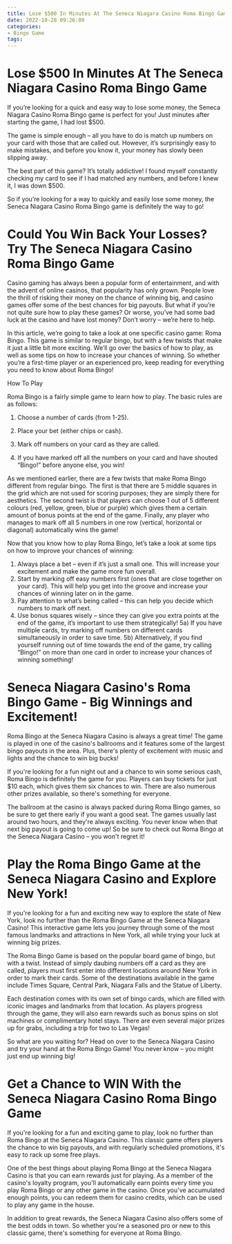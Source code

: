 ```yaml
---
title: Lose $500 In Minutes At The Seneca Niagara Casino Roma Bingo Game 
date: 2022-10-28 09:26:09
categories:
- Bingo Game
tags:
---
```



#  Lose $500 In Minutes At The Seneca Niagara Casino Roma Bingo Game 

If you’re looking for a quick and easy way to lose some money, the Seneca Niagara Casino Roma Bingo game is perfect for you! Just minutes after starting the game, I had lost $500.

The game is simple enough – all you have to do is match up numbers on your card with those that are called out. However, it’s surprisingly easy to make mistakes, and before you know it, your money has slowly been slipping away.

The best part of this game? It’s totally addictive! I found myself constantly checking my card to see if I had matched any numbers, and before I knew it, I was down $500.

So if you’re looking for a way to quickly and easily lose some money, the Seneca Niagara Casino Roma Bingo game is definitely the way to go!

#  Could You Win Back Your Losses? Try The Seneca Niagara Casino Roma Bingo Game 

Casino gaming has always been a popular form of entertainment, and with the advent of online casinos, that popularity has only grown. People love the thrill of risking their money on the chance of winning big, and casino games offer some of the best chances for big payouts. But what if you’re not quite sure how to play these games? Or worse, you’ve had some bad luck at the casino and have lost money? Don’t worry – we’re here to help.

In this article, we’re going to take a look at one specific casino game: Roma Bingo. This game is similar to regular bingo, but with a few twists that make it just a little bit more exciting. We’ll go over the basics of how to play, as well as some tips on how to increase your chances of winning. So whether you’re a first-time player or an experienced pro, keep reading for everything you need to know about Roma Bingo!

How To Play

Roma Bingo is a fairly simple game to learn how to play. The basic rules are as follows:

1. Choose a number of cards (from 1-25).

2. Place your bet (either chips or cash).

3. Mark off numbers on your card as they are called.

4. If you have marked off all the numbers on your card and have shouted “Bingo!” before anyone else, you win!

As we mentioned earlier, there are a few twists that make Roma Bingo different from regular bingo. The first is that there are 5 middle squares in the grid which are not used for scoring purposes; they are simply there for aesthetics. The second twist is that players can choose 1 out of 5 different colours (red, yellow, green, blue or purple) which gives them a certain amount of bonus points at the end of the game. Finally, any player who manages to mark off all 5 numbers in one row (vertical, horizontal or diagonal) automatically wins the game!


Now that you know how to play Roma Bingo, let’s take a look at some tips on how to improve your chances of winning:

1. Always place a bet – even if it’s just a small one. This will increase your excitement and make the game more fun overall.
2. Start by marking off easy numbers first (ones that are close together on your card). This will help you get into the groove and increase your chances of winning later on in the game.
3. Pay attention to what’s being called – this can help you decide which numbers to mark off next. 
4. Use bonus squares wisely – since they can give you extra points at the end of the game, it’s important to use them strategically! 
5a) If you have multiple cards, try marking off numbers on different cards simultaneously in order to save time. 
5b) Alternatively, if you find yourself running out of time towards the end of the game, try calling “Bingo!” on more than one card in order to increase your chances of winning something!

#  Seneca Niagara Casino's Roma Bingo Game - Big Winnings and Excitement! 

Roma Bingo at the Seneca Niagara Casino is always a great time! The game is played in one of the casino's ballrooms and it features some of the largest bingo payouts in the area. Plus, there's plenty of excitement with music and lights and the chance to win big bucks!

If you're looking for a fun night out and a chance to win some serious cash, Roma Bingo is definitely the game for you. Players can buy tickets for just $10 each, which gives them six chances to win. There are also numerous other prizes available, so there's something for everyone.

The ballroom at the casino is always packed during Roma Bingo games, so be sure to get there early if you want a good seat. The games usually last around two hours, and they're always exciting. You never know when that next big payout is going to come up! So be sure to check out Roma Bingo at the Seneca Niagara Casino – you won't regret it!

#  Play the Roma Bingo Game at the Seneca Niagara Casino and Explore New York! 

If you're looking for a fun and exciting new way to explore the state of New York, look no further than the Roma Bingo Game at the Seneca Niagara Casino! This interactive game lets you journey through some of the most famous landmarks and attractions in New York, all while trying your luck at winning big prizes.

The Roma Bingo Game is based on the popular board game of bingo, but with a twist. Instead of simply daubing numbers off a card as they are called, players must first enter into different locations around New York in order to mark their cards. Some of the destinations available in the game include Times Square, Central Park, Niagara Falls and the Statue of Liberty.

Each destination comes with its own set of bingo cards, which are filled with iconic images and landmarks from that location. As players progress through the game, they will also earn rewards such as bonus spins on slot machines or complimentary hotel stays. There are even several major prizes up for grabs, including a trip for two to Las Vegas!

So what are you waiting for? Head on over to the Seneca Niagara Casino and try your hand at the Roma Bingo Game! You never know – you might just end up winning big!

#  Get a Chance to WIN With the Seneca Niagara Casino Roma Bingo Game

If you're looking for a fun and exciting game to play, look no further than Roma Bingo at the Seneca Niagara Casino. This classic game offers players the chance to win big payouts, and with regularly scheduled promotions, it's easy to rack up some free plays.

One of the best things about playing Roma Bingo at the Seneca Niagara Casino is that you can earn rewards just for playing. As a member of the casino's loyalty program, you'll automatically earn points every time you play Roma Bingo or any other game in the casino. Once you've accumulated enough points, you can redeem them for casino credits, which can be used to play any game in the house.

In addition to great rewards, the Seneca Niagara Casino also offers some of the best odds in town. So whether you're a seasoned pro or new to this classic game, there's something for everyone at Roma Bingo.
